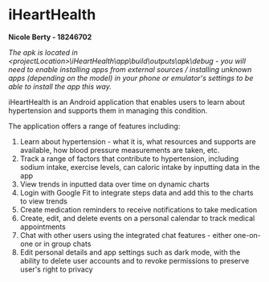 # iHeartHealth

**Nicole Berty - 18246702**

*The apk is located in \<projectLocation>\iHeartHealth\app\build\outputs\apk\debug - you will need to enable installing apps from external sources / installing unknown apps (depending on the model) in your phone or emulator's settings to be able to install the app this way.*

iHeartHealth is an Android application that enables users to learn about hypertension and supports them in managing this condition.

The application offers a range of features including:

  1. Learn about hypertension - what it is, what resources and supports are available, how blood pressure measurements are taken, etc.
  2. Track a range of factors that contribute to hypertension, including sodium intake, exercise levels, can caloric intake by inputting data in the app
  3. View trends in inputted data over time on dynamic charts
  4. Login with Google Fit to integrate steps data and add this to the charts to view trends
  5. Create medication reminders to receive notifications to take medication
  6. Create, edit, and delete events on a personal calendar to track medical appointments
  7. Chat with other users using the integrated chat features - either one-on-one or in group chats
  8. Edit personal details and app settings such as dark mode, with the ability to delete user accounts and to revoke permissions to preserve user's right to privacy
